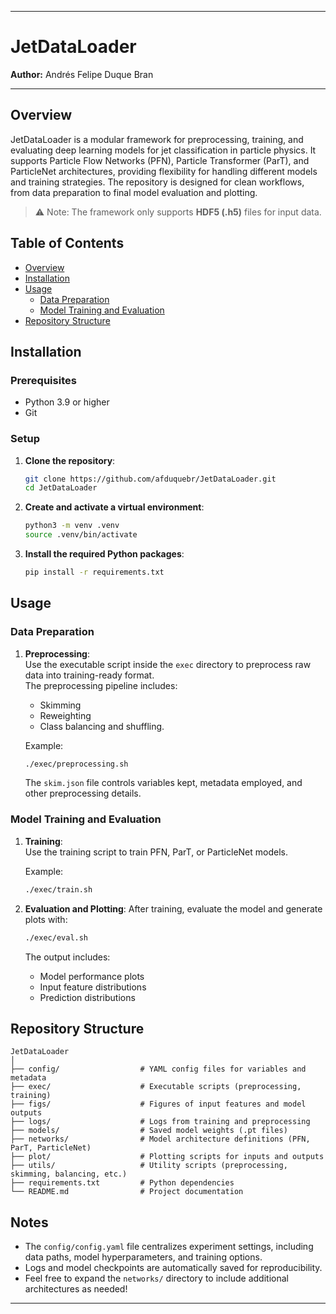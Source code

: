 
---

# JetDataLoader

**Author:** Andrés Felipe Duque Bran

***

## Overview

JetDataLoader is a modular framework for preprocessing, training, and evaluating deep learning models for jet classification in particle physics. It supports Particle Flow Networks (PFN), Particle Transformer (ParT), and ParticleNet architectures, providing flexibility for handling different models and training strategies. The repository is designed for clean workflows, from data preparation to final model evaluation and plotting.

> ⚠️ Note: The framework only supports **HDF5 (.h5)** files for input data.

## Table of Contents

- [Overview](#overview)
- [Installation](#installation)
- [Usage](#usage)
  - [Data Preparation](#data-preparation)
  - [Model Training and Evaluation](#model-training-and-evaluation)
- [Repository Structure](#repository-structure)

## Installation

### Prerequisites

- Python 3.9 or higher
- Git

### Setup

1. **Clone the repository**:

   ```bash
   git clone https://github.com/afduquebr/JetDataLoader.git
   cd JetDataLoader
   ```

2. **Create and activate a virtual environment**:

   ```bash
   python3 -m venv .venv
   source .venv/bin/activate
   ```

3. **Install the required Python packages**:

   ```bash
   pip install -r requirements.txt
   ```

## Usage

### Data Preparation

1. **Preprocessing**:  
   Use the executable script inside the `exec` directory to preprocess raw data into training-ready format.  
   The preprocessing pipeline includes:
   - Skimming
   - Reweighting
   - Class balancing and shuffling. 
   
   Example:
   ```bash
   ./exec/preprocessing.sh
   ```

   The `skim.json` file controls variables kept, metadata employed, and other preprocessing details.

### Model Training and Evaluation

1. **Training**:  
   Use the training script to train PFN, ParT, or ParticleNet models. 

   Example:
   ```bash
   ./exec/train.sh
   ```

2. **Evaluation and Plotting**:
   After training, evaluate the model and generate plots with:

   ```bash
   ./exec/eval.sh
   ```

   The output includes:
   - Model performance plots
   - Input feature distributions
   - Prediction distributions

## Repository Structure

```
JetDataLoader
│
├── config/                  # YAML config files for variables and metadata
├── exec/                    # Executable scripts (preprocessing, training)
├── figs/                    # Figures of input features and model outputs
├── logs/                    # Logs from training and preprocessing
├── models/                  # Saved model weights (.pt files)
├── networks/                # Model architecture definitions (PFN, ParT, ParticleNet)
├── plot/                    # Plotting scripts for inputs and outputs
├── utils/                   # Utility scripts (preprocessing, skimming, balancing, etc.)
├── requirements.txt         # Python dependencies
└── README.md                # Project documentation
```

## Notes

- The `config/config.yaml` file centralizes experiment settings, including data paths, model hyperparameters, and training options.
- Logs and model checkpoints are automatically saved for reproducibility.
- Feel free to expand the `networks/` directory to include additional architectures as needed!

***